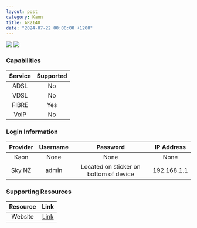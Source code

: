 ```yaml
---
layout: post
category: Kaon
title: AR2140
date: "2024-07-22 00:00:00 +1200"
---
```

<img src="http://www.kaonbroadband.com/cmmn/imageView.do?file=file/224/AR2146_710570.png" class="modem_image">
<img src="https://manuals.plus/wp-content/uploads/2023/10/KAON-BROADBAND-AR1840-WiFi-Router-FIG-1.jpg" class="modem_image">

### Capabilities

| Service | Supported |
| :-: | :-: |
| ADSL | No |
| VDSL | No |
| FIBRE | Yes |
| VoIP | No |

### Login Information

| Provider | Username | Password | IP Address |
| :-: | :-: | :-: | :-: |
| Kaon | None | None | None |
| Sky NZ | admin | Located on sticker on bottom of device | 192.168.1.1 |

### Supporting Resources

| Resource | Link |
| :-: | :-: |
| Website | [Link](http://www.kaonbroadband.com/product/retrieve.do?productId=91&lang=en) |